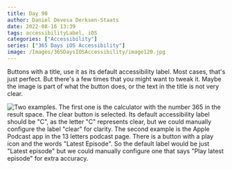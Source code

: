 ```yaml
---
title: Day 90
author: Daniel Devesa Derksen-Staats
date: 2022-08-16 13:39
tags: accessibilityLabel, iOS
categories: ["Accessibility"]
series: ["365 Days iOS Accessibility"]
image: /Images/365DaysIOSAccessibility/image120.jpg
---
```


Buttons with a title, use it as its default accessibility label. Most cases, that's just perfect. But there's a few times that you might want to tweak it. Maybe the image is part of what the button does, or the text in the title is not very clear.

![Two examples. The first one is the calculator with the number 365 in the result space. The clear button is selected. Its default accessibility label should be "C", as the letter "C" represents clear, but we could manually configure the label "clear" for clarity. The second example is the Apple Podcast app in the 13 letters podcast page. There is a button with a play icon and the words "Latest Episode". So the default label would be just "Latest episode" but we could manually configure one that says "Play latest episode" for extra accuracy.](/Images/365DaysIOSAccessibility/image120.jpg)